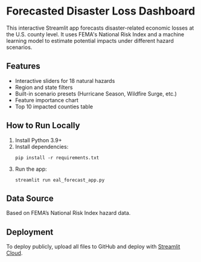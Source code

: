 # Forecasted Disaster Loss Dashboard

This interactive Streamlit app forecasts disaster-related economic losses at the U.S. county level. It uses FEMA's National Risk Index and a machine learning model to estimate potential impacts under different hazard scenarios.

## Features
- Interactive sliders for 18 natural hazards
- Region and state filters
- Built-in scenario presets (Hurricane Season, Wildfire Surge, etc.)
- Feature importance chart
- Top 10 impacted counties table

## How to Run Locally
1. Install Python 3.9+
2. Install dependencies:
   ```
   pip install -r requirements.txt
   ```
3. Run the app:
   ```
   streamlit run eal_forecast_app.py
   ```

## Data Source
Based on FEMA’s National Risk Index hazard data.

## Deployment
To deploy publicly, upload all files to GitHub and deploy with [Streamlit Cloud](https://streamlit.io/cloud).
